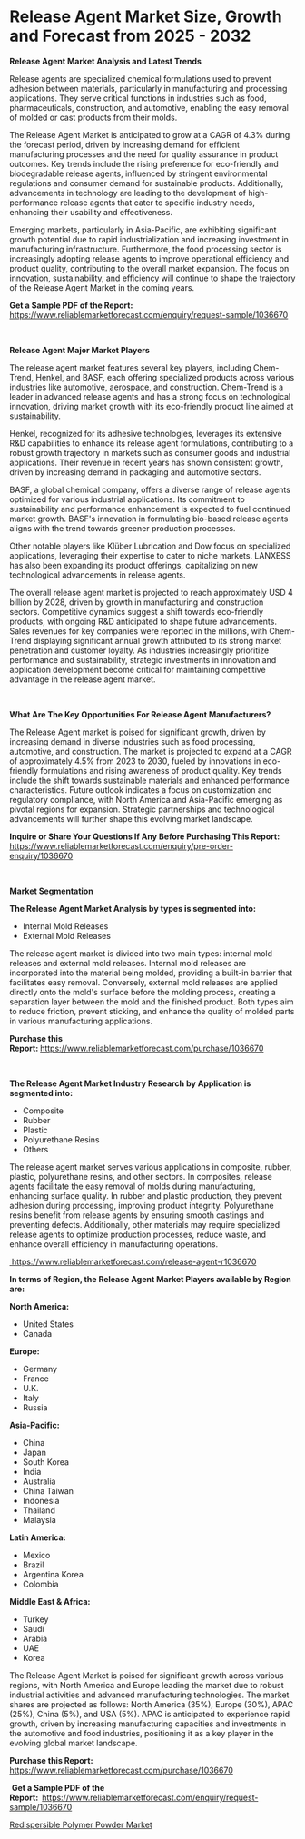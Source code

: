 <p><h1>Release Agent Market Size, Growth and Forecast from 2025 - 2032</h1></p><p><strong>Release Agent Market Analysis and Latest Trends</strong></p>
<p><p>Release agents are specialized chemical formulations used to prevent adhesion between materials, particularly in manufacturing and processing applications. They serve critical functions in industries such as food, pharmaceuticals, construction, and automotive, enabling the easy removal of molded or cast products from their molds. </p><p>The Release Agent Market is anticipated to grow at a CAGR of 4.3% during the forecast period, driven by increasing demand for efficient manufacturing processes and the need for quality assurance in product outcomes. Key trends include the rising preference for eco-friendly and biodegradable release agents, influenced by stringent environmental regulations and consumer demand for sustainable products. Additionally, advancements in technology are leading to the development of high-performance release agents that cater to specific industry needs, enhancing their usability and effectiveness. </p><p>Emerging markets, particularly in Asia-Pacific, are exhibiting significant growth potential due to rapid industrialization and increasing investment in manufacturing infrastructure. Furthermore, the food processing sector is increasingly adopting release agents to improve operational efficiency and product quality, contributing to the overall market expansion. The focus on innovation, sustainability, and efficiency will continue to shape the trajectory of the Release Agent Market in the coming years.</p></p>
<p><strong>Get a Sample PDF of the Report:&nbsp;</strong> <a href="https://www.reliablemarketforecast.com/enquiry/request-sample/1036670?utm_campaign=2750&utm_medium=2&utm_source=Github&utm_content=ia&utm_term=02042025&utm_id=release-agent">https://www.reliablemarketforecast.com/enquiry/request-sample/1036670</a></p>
<p>&nbsp;</p>
<p><strong>Release Agent Major Market Players</strong></p>
<p><p>The release agent market features several key players, including Chem-Trend, Henkel, and BASF, each offering specialized products across various industries like automotive, aerospace, and construction. Chem-Trend is a leader in advanced release agents and has a strong focus on technological innovation, driving market growth with its eco-friendly product line aimed at sustainability. </p><p>Henkel, recognized for its adhesive technologies, leverages its extensive R&D capabilities to enhance its release agent formulations, contributing to a robust growth trajectory in markets such as consumer goods and industrial applications. Their revenue in recent years has shown consistent growth, driven by increasing demand in packaging and automotive sectors.</p><p>BASF, a global chemical company, offers a diverse range of release agents optimized for various industrial applications. Its commitment to sustainability and performance enhancement is expected to fuel continued market growth. BASF's innovation in formulating bio-based release agents aligns with the trend towards greener production processes.</p><p>Other notable players like Klüber Lubrication and Dow focus on specialized applications, leveraging their expertise to cater to niche markets. LANXESS has also been expanding its product offerings, capitalizing on new technological advancements in release agents.</p><p>The overall release agent market is projected to reach approximately USD 4 billion by 2028, driven by growth in manufacturing and construction sectors. Competitive dynamics suggest a shift towards eco-friendly products, with ongoing R&D anticipated to shape future advancements. Sales revenues for key companies were reported in the millions, with Chem-Trend displaying significant annual growth attributed to its strong market penetration and customer loyalty. As industries increasingly prioritize performance and sustainability, strategic investments in innovation and application development become critical for maintaining competitive advantage in the release agent market.</p></p>
<p>&nbsp;</p>
<p><strong>What Are The Key Opportunities For Release Agent Manufacturers?</strong></p>
<p><p>The Release Agent market is poised for significant growth, driven by increasing demand in diverse industries such as food processing, automotive, and construction. The market is projected to expand at a CAGR of approximately 4.5% from 2023 to 2030, fueled by innovations in eco-friendly formulations and rising awareness of product quality. Key trends include the shift towards sustainable materials and enhanced performance characteristics. Future outlook indicates a focus on customization and regulatory compliance, with North America and Asia-Pacific emerging as pivotal regions for expansion. Strategic partnerships and technological advancements will further shape this evolving market landscape.</p></p>
<p><strong>Inquire or Share Your Questions If Any Before Purchasing This Report:</strong> <a href="https://www.reliablemarketforecast.com/enquiry/pre-order-enquiry/1036670?utm_campaign=2750&utm_medium=2&utm_source=Github&utm_content=ia&utm_term=02042025&utm_id=release-agent">https://www.reliablemarketforecast.com/enquiry/pre-order-enquiry/1036670</a></p>
<p>&nbsp;</p>
<p><strong>Market Segmentation</strong></p>
<p><strong>The Release Agent Market Analysis by types is segmented into:</strong></p>
<p><ul><li>Internal Mold Releases</li><li>External Mold Releases</li></ul></p>
<p><p>The release agent market is divided into two main types: internal mold releases and external mold releases. Internal mold releases are incorporated into the material being molded, providing a built-in barrier that facilitates easy removal. Conversely, external mold releases are applied directly onto the mold's surface before the molding process, creating a separation layer between the mold and the finished product. Both types aim to reduce friction, prevent sticking, and enhance the quality of molded parts in various manufacturing applications.</p></p>
<p><strong>Purchase this Report:&nbsp;</strong><a href="https://www.reliablemarketforecast.com/purchase/1036670?utm_campaign=2750&utm_medium=2&utm_source=Github&utm_content=ia&utm_term=02042025&utm_id=release-agent">https://www.reliablemarketforecast.com/purchase/1036670</a></p>
<p>&nbsp;</p>
<p><strong>The Release Agent Market Industry Research by Application is segmented into:</strong></p>
<p><ul><li>Composite</li><li>Rubber</li><li>Plastic</li><li>Polyurethane Resins</li><li>Others</li></ul></p>
<p><p>The release agent market serves various applications in composite, rubber, plastic, polyurethane resins, and other sectors. In composites, release agents facilitate the easy removal of molds during manufacturing, enhancing surface quality. In rubber and plastic production, they prevent adhesion during processing, improving product integrity. Polyurethane resins benefit from release agents by ensuring smooth castings and preventing defects. Additionally, other materials may require specialized release agents to optimize production processes, reduce waste, and enhance overall efficiency in manufacturing operations.</p></p>
<p><a href="https://www.reliablemarketforecast.com/release-agent-r1036670?utm_campaign=2750&utm_medium=2&utm_source=Github&utm_content=ia&utm_term=02042025&utm_id=release-agent">&nbsp;https://www.reliablemarketforecast.com/release-agent-r1036670</a></p>
<p><strong>In terms of Region, the Release Agent Market Players available by Region are:</strong></p>
<p>
    <p> <strong> North America: </strong>
        <ul>
            <li>United States</li>
            <li>Canada</li>
        </ul>
        </p> 
    <p> <strong> Europe: </strong>
        <ul>
            <li>Germany</li>
            <li>France</li>
            <li>U.K.</li>
            <li>Italy</li>
            <li>Russia</li>
        </ul>
        </p> 
    <p> <strong> Asia-Pacific: </strong>
        <ul>
            <li>China</li>
            <li>Japan</li>
            <li>South Korea</li>
            <li>India</li>
            <li>Australia</li>
            <li>China Taiwan</li>
            <li>Indonesia</li>
            <li>Thailand</li>
            <li>Malaysia</li>
        </ul>
        </p> 
    <p> <strong> Latin America: </strong>
        <ul>
            <li>Mexico</li>
            <li>Brazil</li>
            <li>Argentina Korea</li>
            <li>Colombia</li>
        </ul>
        </p> 
    <p> <strong> Middle East & Africa: </strong>
        <ul>
            <li>Turkey</li>
            <li>Saudi</li>
            <li>Arabia</li>
            <li>UAE</li>
            <li>Korea</li>
        </ul>
    </p>
    </p>
<p><p>The Release Agent Market is poised for significant growth across various regions, with North America and Europe leading the market due to robust industrial activities and advanced manufacturing technologies. The market shares are projected as follows: North America (35%), Europe (30%), APAC (25%), China (5%), and USA (5%). APAC is anticipated to experience rapid growth, driven by increasing manufacturing capacities and investments in the automotive and food industries, positioning it as a key player in the evolving global market landscape.</p></p>
<p><strong>Purchase this Report: </strong><a href="https://www.reliablemarketforecast.com/purchase/1036670?utm_campaign=2750&utm_medium=2&utm_source=Github&utm_content=ia&utm_term=02042025&utm_id=release-agent">https://www.reliablemarketforecast.com/purchase/1036670</a></p>
<p>&nbsp;<strong>Get a Sample PDF of the Report:&nbsp;&nbsp;</strong><a href="https://www.reliablemarketforecast.com/enquiry/request-sample/1036670?utm_campaign=2750&utm_medium=2&utm_source=Github&utm_content=ia&utm_term=02042025&utm_id=release-agent">https://www.reliablemarketforecast.com/enquiry/request-sample/1036670</a></p>
<p><strong></strong></p>
<p><p><a href="https://github.com/raffadongraffadong/Market-Research-Report-List-1/blob/main/redispersible-polymer-powder-market.md?utm_campaign=2750&utm_medium=2&utm_source=Github&utm_content=ia&utm_term=02042025&utm_id=release-agent">Redispersible Polymer Powder Market</a></p></p>